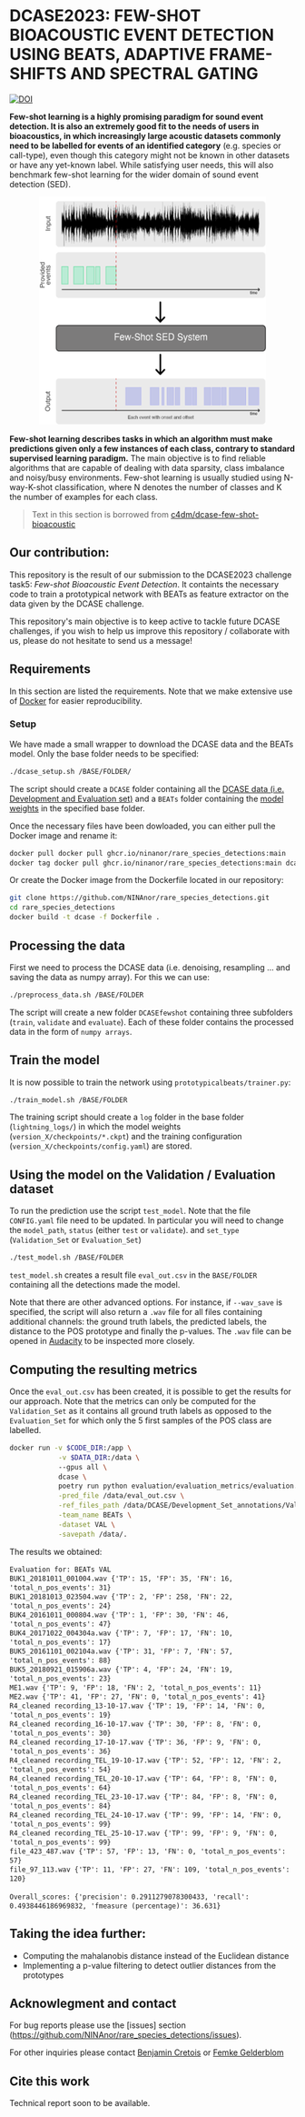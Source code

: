 # DCASE2023: FEW-SHOT BIOACOUSTIC EVENT DETECTION USING BEATS, ADAPTIVE FRAME-SHIFTS AND SPECTRAL GATING

[![DOI](https://zenodo.org/badge/597046464.svg)](https://zenodo.org/badge/latestdoi/597046464)

**Few-shot learning is a highly promising paradigm for sound event detection. It is also an extremely good fit to the needs of users in bioacoustics, in which increasingly large acoustic datasets commonly need to be labelled for events of an identified category** (e.g. species or call-type), even though this category might not be known in other datasets or have any yet-known label. While satisfying user needs, this will also benchmark few-shot learning for the wider domain of sound event detection (SED).

<p align="center"><img src="images/VM.png" alt="figure" width="400" height="400"/></p>

**Few-shot learning describes tasks in which an algorithm must make predictions given only a few instances of each class, contrary to standard supervised learning paradigm.** The main objective is to find reliable algorithms that are capable of dealing with data sparsity, class imbalance and noisy/busy environments. Few-shot learning is usually studied using N-way-K-shot classification, where N denotes the number of classes and K the number of examples for each class.

> Text in this section is borrowed from [c4dm/dcase-few-shot-bioacoustic](https://github.com/c4dm/dcase-few-shot-bioacoustic)

## Our contribution:

This repository is the result of our submission to the DCASE2023 challenge task5: *Few-shot Bioacoustic Event Detection*. It containts the necessary code to train a prototypical network with BEATs as feature extractor on the data given by the DCASE challenge.

This repository's main objective is to keep active to tackle future DCASE challenges, if you wish to help us improve this repository / collaborate with us, please do not hesitate to send us a message!

## Requirements

In this section are listed the requirements. Note that we make extensive use of [Docker](https://docs.docker.com/get-docker/) for easier reproducibility.

### Setup

We have made a small wrapper to download the DCASE data and the BEATs model. Only the base folder needs to be specified:

```bash
./dcase_setup.sh /BASE/FOLDER/
```

The script should create a `DCASE` folder containing all the [DCASE data (i.e. Development and Evaluation set)](https://dcase.community/challenge2023/task-few-shot-bioacoustic-event-detection#validation-set) and a `BEATs` folder containing the [model weights](https://github.com/microsoft/unilm/tree/master/beats) in the specified base folder.

Once the necessary files have been dowloaded, you can either pull the Docker image and rename it:

```bash
docker pull docker pull ghcr.io/ninanor/rare_species_detections:main
docker tag docker pull ghcr.io/ninanor/rare_species_detections:main dcase
```

Or create the Docker image from the Dockerfile located in our repository:

```bash
git clone https://github.com/NINAnor/rare_species_detections.git
cd rare_species_detections
docker build -t dcase -f Dockerfile .
```

## Processing the data

First we need to process the DCASE data (i.e. denoising, resampling ... and saving the data as numpy array). For this we can use:

```bash
./preprocess_data.sh /BASE/FOLDER
```

The script will create a new folder `DCASEfewshot` containing three subfolders (`train`, `validate` and `evaluate`). Each of these folder contains the processed data in the form of `numpy arrays`.

## Train the model

It is now possible to train the network using `prototypicalbeats/trainer.py`:

```bash 
./train_model.sh /BASE/FOLDER
```

The training script should create a `log` folder in the base folder (`lightning_logs/`) in which the model weights (`version_X/checkpoints/*.ckpt`) and the training configuration (`version_X/checkpoints/config.yaml`) are stored. 

## Using the model on the Validation / Evaluation dataset

To run the prediction use the script `test_model`. Note that the file `CONFIG.yaml` file need to be updated. In particular you will need to change the `model_path`, `status` (either `test` or `validate`). and `set_type` (`Validation_Set` or `Evaluation_Set`)

```bash
./test_model.sh /BASE/FOLDER
```

`test_model.sh` creates a result file `eval_out.csv` in the `BASE/FOLDER` containing all the detections made the model. 

Note that there are other advanced options. For instance, if `--wav_save` is specified, the script will also return a `.wav` file for all files containing additional channels: the ground truth labels, the predicted labels, the distance to the POS prototype and finally the p-values. The `.wav` file can be opened in [Audacity](https://www.audacityteam.org/) to be inspected more closely.

## Computing the resulting metrics

Once the `eval_out.csv` has been created, it is possible to get the results for our approach. Note that the metrics can only be computed for the `Validation_Set` as it contains all ground truth labels as opposed to the `Evaluation_Set` for which only the 5 first samples of the POS class are labelled.

```bash
docker run -v $CODE_DIR:/app \
            -v $DATA_DIR:/data \  
            --gpus all \
            dcase \
            poetry run python evaluation/evaluation_metrics/evaluation.py \
            -pred_file /data/eval_out.csv \
            -ref_files_path /data/DCASE/Development_Set_annotations/Validation_Set \
            -team_name BEATs \
            -dataset VAL \
            -savepath /data/.
```

The results we obtained:

```
Evaluation for: BEATs VAL
BUK1_20181011_001004.wav {'TP': 15, 'FP': 35, 'FN': 16, 'total_n_pos_events': 31}
BUK1_20181013_023504.wav {'TP': 2, 'FP': 258, 'FN': 22, 'total_n_pos_events': 24}
BUK4_20161011_000804.wav {'TP': 1, 'FP': 30, 'FN': 46, 'total_n_pos_events': 47}
BUK4_20171022_004304a.wav {'TP': 7, 'FP': 17, 'FN': 10, 'total_n_pos_events': 17}
BUK5_20161101_002104a.wav {'TP': 31, 'FP': 7, 'FN': 57, 'total_n_pos_events': 88}
BUK5_20180921_015906a.wav {'TP': 4, 'FP': 24, 'FN': 19, 'total_n_pos_events': 23}
ME1.wav {'TP': 9, 'FP': 18, 'FN': 2, 'total_n_pos_events': 11}
ME2.wav {'TP': 41, 'FP': 27, 'FN': 0, 'total_n_pos_events': 41}
R4_cleaned recording_13-10-17.wav {'TP': 19, 'FP': 14, 'FN': 0, 'total_n_pos_events': 19}
R4_cleaned recording_16-10-17.wav {'TP': 30, 'FP': 8, 'FN': 0, 'total_n_pos_events': 30}
R4_cleaned recording_17-10-17.wav {'TP': 36, 'FP': 9, 'FN': 0, 'total_n_pos_events': 36}
R4_cleaned recording_TEL_19-10-17.wav {'TP': 52, 'FP': 12, 'FN': 2, 'total_n_pos_events': 54}
R4_cleaned recording_TEL_20-10-17.wav {'TP': 64, 'FP': 8, 'FN': 0, 'total_n_pos_events': 64}
R4_cleaned recording_TEL_23-10-17.wav {'TP': 84, 'FP': 8, 'FN': 0, 'total_n_pos_events': 84}
R4_cleaned recording_TEL_24-10-17.wav {'TP': 99, 'FP': 14, 'FN': 0, 'total_n_pos_events': 99}
R4_cleaned recording_TEL_25-10-17.wav {'TP': 99, 'FP': 9, 'FN': 0, 'total_n_pos_events': 99}
file_423_487.wav {'TP': 57, 'FP': 13, 'FN': 0, 'total_n_pos_events': 57}
file_97_113.wav {'TP': 11, 'FP': 27, 'FN': 109, 'total_n_pos_events': 120}

Overall_scores: {'precision': 0.2911279078300433, 'recall': 0.4938446186969832, 'fmeasure (percentage)': 36.631}
```

## Taking the idea further:

- Computing the mahalanobis distance instead of the Euclidean distance
- Implementing a p-value filtering to detect outlier distances from the prototypes

## Acknowlegment and contact

For bug reports please use the [issues] section (https://github.com/NINAnor/rare_species_detections/issues).

For other inquiries please contact [Benjamin Cretois](mailto:benjamin.cretois@nina.no) or [Femke Gelderblom](mailto:femke.gelderblom@sintef.no) 

## Cite this work

Technical report soon to be available.
